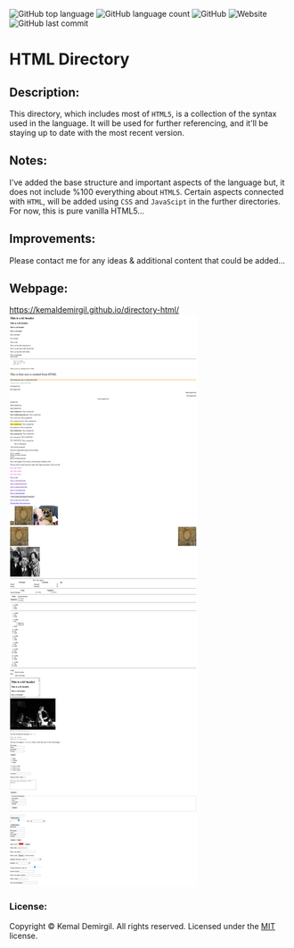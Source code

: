 ![GitHub top language](https://img.shields.io/github/languages/top/kemaldemirgil/directory-html?color=red&label=HTML&logo=html)
![GitHub language count](https://img.shields.io/github/languages/count/kemaldemirgil/directory-html?color=red&label=Language%20count%3A&logo=html)
![GitHub](https://img.shields.io/github/license/kemaldemirgil/directory-html?color=green)
![Website](https://img.shields.io/website?down_color=red&down_message=offline&up_color=green&up_message=online&url=https%3A%2F%2Fkemaldemirgil.github.io%2Fdirectory-html%2F)
![GitHub last commit](https://img.shields.io/github/last-commit/kemaldemirgil/directory-html?color=blue&logo=git&logoColor=blue)


  

# HTML Directory

## Description:
This directory, which includes most of `HTML5`, is a collection of the syntax used in the language. It will be used for further referencing, and it'll be staying up to date with the most recent version.

## Notes:
I've added the base structure and important aspects of the language but, it does not include %100 everything about `HTML5`.
Certain aspects connected with `HTML`, will be added using `CSS` and `JavaScipt` in the further directories.
For now, this is pure vanilla HTML5...

## Improvements:
Please contact me for any ideas & additional content that could be added...

## Webpage:
https://kemaldemirgil.github.io/directory-html/
![`html-directory`](img/ssdirectory.png)

### License:

Copyright © Kemal Demirgil. All rights reserved.
Licensed under the [MIT](https://github.com/kemaldemirgil/directory-html/blob/main/LICENSE) license.

